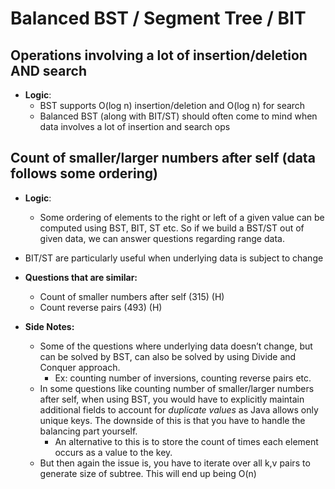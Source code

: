 # Balanced BST / Segment Tree / BIT

## Operations involving a lot of insertion/deletion AND search
* **Logic**: 
  * BST supports O(log n) insertion/deletion and O(log n) for search
  * Balanced BST (along with BIT/ST) should often come to mind when data involves a lot of insertion and search ops

## Count of smaller/larger numbers after self (data follows some ordering)
* **Logic**: 
  * Some ordering of elements to the right or left of a given value can be computed using BST, BIT, ST etc. So if we build a BST/ST out of given data, we can answer questions regarding range data. 
* BIT/ST are particularly useful when underlying data is subject to change
* **Questions that are similar:**
	* Count of smaller numbers after self (315) (H)
	* Count reverse pairs (493) (H)

* **Side Notes:**
	* Some of the questions where underlying data doesn’t change, but can be solved by BST, can also be solved by using Divide and Conquer approach.
		* Ex: counting number of inversions, counting reverse pairs etc.
	* In some questions like counting number of smaller/larger numbers after self, when using BST, you would have to explicitly maintain additional fields to account for _duplicate values_ as Java allows only unique keys. The downside of this is that you have to handle the balancing part yourself.
		* An alternative to this is to store the count of times each element occurs as a value to the key. 
    * But then again the issue is, you have to iterate over all k,v pairs to generate size of subtree. This will end up being O(n)
